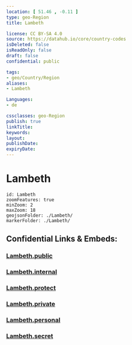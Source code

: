 ```yaml
---
location: [ 51.46 , -0.11 ] 
type: geo-Region
title: Lambeth

license: CC BY-SA 4.0
source: https://datahub.io/core/country-codes
isDeleted: false
isReadOnly: false
draft: false
confidential: public

tags:
- geo/Country/Region
aliases:
- Lambeth

Languages:
- de

cssclasses: geo-Region
publish: true
linkTitle: 
keywords: 
layout: 
publishDate: 
expiryDate: 
---
```


# Lambeth

```leaflet
id: Lambeth
zoomFeatures: true 
minZoom: 2 
maxZoom: 18
geojsonFolder: ./Lambeth/
markerFolder: ./Lambeth/
```


## Confidential Links & Embeds: 

### [Lambeth.public](/_public/\Earth\Continent\Europe\Europe~North\UK\England\Regions~England\London,Greater\cities~GreaterLondonLambeth.public.md) 

### [Lambeth.internal](/_internal/\Earth\Continent\Europe\Europe~North\UK\England\Regions~England\London,Greater\cities~GreaterLondonLambeth.internal.md) 

### [Lambeth.protect](/_protect/\Earth\Continent\Europe\Europe~North\UK\England\Regions~England\London,Greater\cities~GreaterLondonLambeth.protect.md) 

### [Lambeth.private](/_private/\Earth\Continent\Europe\Europe~North\UK\England\Regions~England\London,Greater\cities~GreaterLondonLambeth.private.md) 

### [Lambeth.personal](/_personal/\Earth\Continent\Europe\Europe~North\UK\England\Regions~England\London,Greater\cities~GreaterLondonLambeth.personal.md) 

### [Lambeth.secret](/_secret/\Earth\Continent\Europe\Europe~North\UK\England\Regions~England\London,Greater\cities~GreaterLondonLambeth.secret.md)

